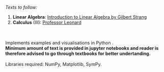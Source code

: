*Texts to follow:*
1. **Linear Algebra**: [Introduction to Linear Algebra by Gilbert Strang](https://math.mit.edu/~gs/linearalgebra/)
2. **Calculus** (III): [Professor Leonard](https://www.youtube.com/@ProfessorLeonard)

<br><br>Implements examples and visualisations in Python .
<br> **Minimum amount of text is provided in jupyter notebooks and reader is therefore advised to go through textbooks for better undertanding.**
<br><br> Libraries required: NumPy, Matplotlib, SymPy.
